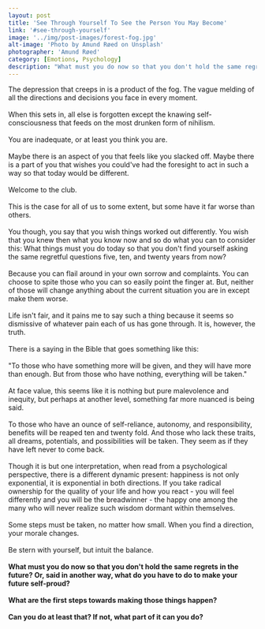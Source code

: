 ```yaml
---
layout: post
title: 'See Through Yourself To See the Person You May Become'
link: '#see-through-yourself'
image: '../img/post-images/forest-fog.jpg'
alt-image: 'Photo by Amund Røed on Unsplash'
photographer: 'Amund Røed'
category: [Emotions, Psychology]
description: "What must you do now so that you don't hold the same regrets in the future? Or, said in another way, what do you have to do to make your future self-proud? What are the first steps towards making those things happen? Can you do at least that?"
---
```

The depression that creeps in is a product of the fog. The vague melding of all the directions and decisions you face in every moment.
<br>
<br>
When this sets in, all else is forgotten except the knawing self-consciousness that feeds on the most drunken form of nihilism. 
<br>
<br>
You are inadequate, or at least you think you are.
<br>
<br>
Maybe there is an aspect of you that feels like you slacked off. Maybe there is a part of you that wishes you could've had the foresight to act in such a way so that today would be different.
<br>
<br>
Welcome to the club. 
<br>
<br>
This is the case for all of us to some extent, but some have it far worse than others. 
<br>
<br>
You though, you say that you wish things worked out differently. You wish that you knew then what you know now and so do what you can to consider this: What things must you do today so that you don't find yourself asking the same regretful questions five, ten, and twenty years from now?
<br>
<br>
Because you can flail around in your own sorrow and complaints. You can choose to spite those who you can so easily point the finger at. But, neither of those will change anything about the current situation you are in except make them worse. 
<br>
<br>
Life isn't fair, and it pains me to say such a thing because it seems so dismissive of whatever pain each of us has gone through. It is, however, the truth.
<br>
<br>
There is a saying in the Bible that goes something like this:
<br>
<br>
"To those who have something more will be given, and they will have more than enough. But from those who have nothing, everything will be taken."
<br>
<br>
At face value, this seems like it is nothing but pure malevolence and inequity, but perhaps at another level, something far more nuanced is being said.
<br>
<br>
To those who have an ounce of self-reliance, autonomy, and responsibility, benefits will be reaped ten and twenty fold. And those who lack these traits, all dreams, potentials, and possibilities will be taken. They seem as if they have left never to come back.
<br>
<br>
Though it is but one interpretation, when read from a psychological perspective, there is a different dynamic present: happiness is not only exponential, it is exponential in both directions. If you take radical ownership for the quality of your life and how you react - you will feel differently and you will be the breadwinner - the happy one among the many who will never realize such wisdom dormant within themselves. 
<br>
<br>
Some steps must be taken, no matter how small. When you find a direction, your morale changes. 
<br>
<br>
Be stern with yourself, but intuit the balance.
<br>
<br>
**What must you do now so that you don't hold the same regrets in the future? Or, said in another way, what do you have to do to make your future self-proud?**
<br>
<br>
**What are the first steps towards making those things happen?**
<br>
<br>
**Can you do at least that? If not, what part of it can you do?**